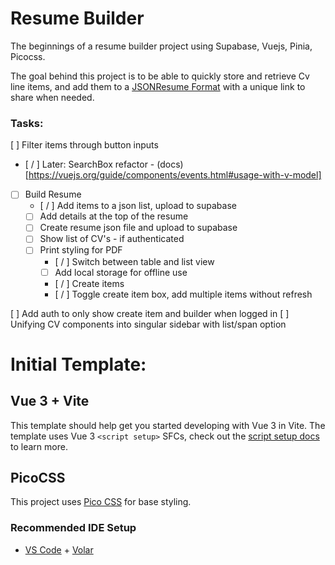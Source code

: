 # Resume Builder

The beginnings of a resume builder project using Supabase, Vuejs, Pinia, Picocss.

The goal behind this project is to be able to quickly store and retrieve Cv line items, and add them to a [JSONResume Format](https://jsonresume.org) with a unique link to share when needed.

### Tasks:

[ ] Filter items through button inputs

- [ / ] Later: SearchBox refactor - (docs)[https://vuejs.org/guide/components/events.html#usage-with-v-model]
- [ ] Build Resume
  - [ / ] Add items to a json list, upload to supabase
  - [ ] Add details at the top of the resume
  - [ ] Create resume json file and upload to supabase
  - [ ] Show list of CV's - if authenticated
  - [ ] Print styling for PDF
    - [ / ] Switch between table and list view 
    - [ ] Add local storage for offline use 
    - [ / ] Create items 
    - [ / ] Toggle create item box, add multiple items without refresh

[ ] Add auth to only show create item and builder when logged in
[ ] Unifying CV components into singular sidebar with list/span option

# Initial Template:

## Vue 3 + Vite

This template should help get you started developing with Vue 3 in Vite. The template uses Vue 3 `<script setup>` SFCs, check out the [script setup docs](https://v3.vuejs.org/api/sfc-script-setup.html#sfc-script-setup) to learn more.

## PicoCSS

This project uses [Pico CSS](https://picocss.com/) for base styling.

### Recommended IDE Setup

- [VS Code](https://code.visualstudio.com/) + [Volar](https://marketplace.visualstudio.com/items?itemName=Vue.volar)
